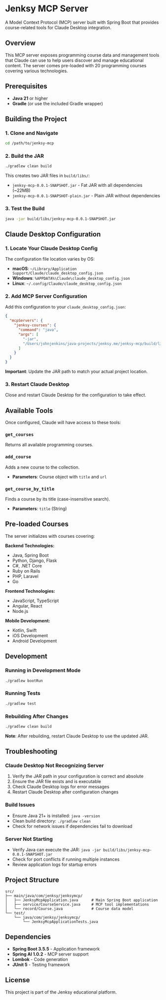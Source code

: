 # Jenksy MCP Server

A Model Context Protocol (MCP) server built with Spring Boot that provides course-related tools for Claude Desktop integration.

## Overview

This MCP server exposes programming course data and management tools that Claude can use to help users discover and manage educational content. The server comes pre-loaded with 20 programming courses covering various technologies.

## Prerequisites

- **Java 21** or higher
- **Gradle** (or use the included Gradle wrapper)

## Building the Project

### 1. Clone and Navigate
```bash
cd /path/to/jenksy-mcp
```

### 2. Build the JAR
```bash
./gradlew clean build
```

This creates two JAR files in `build/libs/`:
- `jenksy-mcp-0.0.1-SNAPSHOT.jar` - Fat JAR with all dependencies (~22MB)
- `jenksy-mcp-0.0.1-SNAPSHOT-plain.jar` - Plain JAR without dependencies

### 3. Test the Build
```bash
java -jar build/libs/jenksy-mcp-0.0.1-SNAPSHOT.jar
```

## Claude Desktop Configuration

### 1. Locate Your Claude Desktop Config
The configuration file location varies by OS:

- **macOS**: `~/Library/Application Support/Claude/claude_desktop_config.json`
- **Windows**: `%APPDATA%\Claude\claude_desktop_config.json`
- **Linux**: `~/.config/Claude/claude_desktop_config.json`

### 2. Add MCP Server Configuration
Add this configuration to your `claude_desktop_config.json`:

```json
{
  "mcpServers": {
    "jenksy-courses": {
      "command": "java",
      "args": [
        "-jar",
        "/Users/johnjenkins/java-projects/jenksy.me/jenksy-mcp/build/libs/jenksy-mcp-0.0.1-SNAPSHOT.jar"
      ]
    }
  }
}
```

**Important**: Update the JAR path to match your actual project location.

### 3. Restart Claude Desktop
Close and restart Claude Desktop for the configuration to take effect.

## Available Tools

Once configured, Claude will have access to these tools:

### `get_courses`
Returns all available programming courses.

### `add_course`
Adds a new course to the collection.
- **Parameters**: Course object with `title` and `url`

### `get_course_by_title`
Finds a course by its title (case-insensitive search).
- **Parameters**: `title` (String)

## Pre-loaded Courses

The server initializes with courses covering:

**Backend Technologies:**
- Java, Spring Boot
- Python, Django, Flask
- C#, .NET Core
- Ruby on Rails
- PHP, Laravel
- Go

**Frontend Technologies:**
- JavaScript, TypeScript
- Angular, React
- Node.js

**Mobile Development:**
- Kotlin, Swift
- iOS Development
- Android Development

## Development

### Running in Development Mode
```bash
./gradlew bootRun
```

### Running Tests
```bash
./gradlew test
```

### Rebuilding After Changes
```bash
./gradlew clean build
```

**Note**: After rebuilding, restart Claude Desktop to use the updated JAR.

## Troubleshooting

### Claude Desktop Not Recognizing Server
1. Verify the JAR path in your configuration is correct and absolute
2. Ensure the JAR file exists and is executable
3. Check Claude Desktop logs for error messages
4. Restart Claude Desktop after configuration changes

### Build Issues
- Ensure Java 21+ is installed: `java -version`
- Clean build directory: `./gradlew clean`
- Check for network issues if dependencies fail to download

### Server Not Starting
- Verify Java can execute the JAR: `java -jar build/libs/jenksy-mcp-0.0.1-SNAPSHOT.jar`
- Check for port conflicts if running multiple instances
- Review application logs for startup errors

## Project Structure

```
src/
├── main/java/com/jenksy/jenksymcp/
│   ├── JenksyMcpApplication.java      # Main Spring Boot application
│   ├── service/CourseService.java     # MCP tool implementations
│   └── record/Course.java             # Course data model
└── test/
    └── java/com/jenksy/jenksymcp/
        └── JenksyMcpApplicationTests.java
```

## Dependencies

- **Spring Boot 3.5.5** - Application framework
- **Spring AI 1.0.2** - MCP server support
- **Lombok** - Code generation
- **JUnit 5** - Testing framework

## License

This project is part of the Jenksy educational platform.